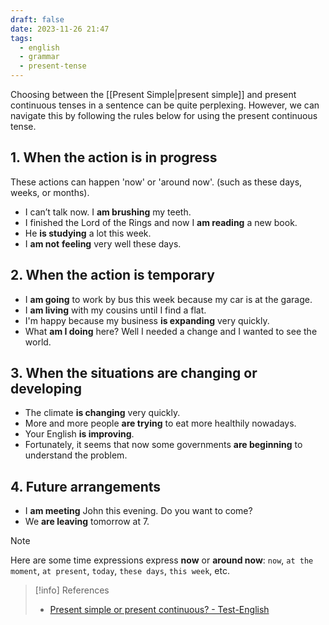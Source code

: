 ```yaml
---
draft: false
date: 2023-11-26 21:47
tags:
  - english
  - grammar
  - present-tense
---
```


Choosing between the [[Present Simple|present simple]] and present continuous tenses in a sentence can be quite perplexing. However, we can navigate this by following the rules below for using the present continuous tense.

## 1. When the action is in progress
These actions can happen 'now' or 'around now'. (such as these days, weeks, or months).
- I can’t talk now. I **am brushing** my teeth.
- I finished the Lord of the Rings and now I **am reading** a new book.
- He **is studying** a lot this week.
- I **am not** **feeling** very well these days.

## 2. When the action is temporary
- I **am going** to work by bus this week because my car is at the garage. 
- I **am living** with my cousins until I find a flat.
- I'm happy because my business **is expanding** very quickly.
- What **am I doing** here? Well I needed a change and I wanted to see the world.

## 3. When the situations are changing or developing
- The climate **is changing** very quickly.
- More and more people **are trying** to eat more healthily nowadays.
- Your English **is improving**.
- Fortunately, it seems that now some governments **are beginning** to understand the problem.

## 4. Future arrangements
- I **am meeting** John this evening. Do you want to come?
- We **are leaving** tomorrow at 7. 


> [!note]
> Here are some time expressions express **now** or **around now**: `now`, `at the moment`, `at present`, `today`, `these days`, `this week`, etc.

> [!info] References
> - [Present simple or present continuous? - Test-English](https://test-english.com/grammar-points/a1/present-simple-present-continuous)